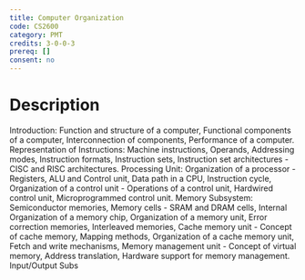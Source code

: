```yaml
---
title: Computer Organization
code: CS2600
category: PMT
credits: 3-0-0-3
prereq: []
consent: no
---
```


# Description

Introduction: Function and structure of a computer, Functional
components of a computer, Interconnection of components, Performance
of a computer. Representation of Instructions: Machine instructions,
Operands, Addressing modes, Instruction formats, Instruction sets,
Instruction set architectures - CISC and RISC
architectures. Processing Unit: Organization of a processor -
Registers, ALU and Control unit, Data path in a CPU, Instruction
cycle, Organization of a control unit - Operations of a control unit,
Hardwired control unit, Microprogrammed control unit. Memory
Subsystem: Semiconductor memories, Memory cells - SRAM and DRAM cells,
Internal Organization of a memory chip, Organization of a memory unit,
Error correction memories, Interleaved memories, Cache memory unit -
Concept of cache memory, Mapping methods, Organization of a cache
memory unit, Fetch and write mechanisms, Memory management unit -
Concept of virtual memory, Address translation, Hardware support for
memory management. Input/Output Subs

